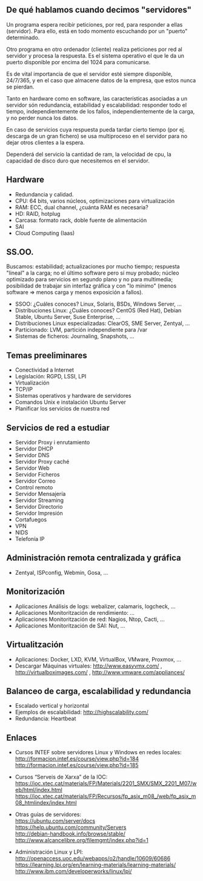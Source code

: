 De qué hablamos cuando decimos "servidores"
-------------------------------------------
Un programa espera recibir peticiones, por red, para responder a ellas (servidor). Para ello, está en todo momento escuchando por un "puerto" determinado.

Otro programa en otro ordenador (cliente) realiza peticiones por red al servidor y procesa la respuesta. Es el sistema operativo el que le da un puerto disponible por encima del 1024 para comunicarse.

Es de vital importancia de que el servidor esté siempre disponible, 24/7/365, y en el caso que almacene datos de la empresa, que estos nunca se pierdan.

Tanto en hardware como en software, las características asociadas a un servidor són redundancia, estabilidad y escalabilidad: responder todo el tiempo, independientemente de los fallos, independientemente de la carga, y no perder nunca los datos.

En caso de servicios cuya respuesta pueda tardar cierto tiempo (por ej. descarga de un gran fichero) se usa multiproceso en el servidor para no dejar otros clientes a la espera.

Dependerá del servicio la cantidad de ram, la velocidad de cpu, la capacidad de disco duro que necesitemos en el servidor.



Hardware
--------
 - Redundancia y calidad.
 - CPU: 64 bits, varios núcleos, optimizaciones para virtualización
 - RAM: ECC, dual channel, ¿cuánta RAM es necesaria?
 - HD: RAID, hotplug
 - Carcasa: formato rack, doble fuente de alimentación
 - SAI
 - Cloud Computing (Iaas)


SS.OO.
------
Buscamos: estabilidad; actualizaciones por mucho tiempo; respuesta "lineal" a la carga; no el último software pero sí muy probado; núcleo optimizado para servicios en segundo plano y no para multimedia; posibilidad de trabajar sin interfaz gráfica y con "lo mínimo" (menos software => menos carga y menos exposición a fallos).
 - SSOO: ¿Cuáles conoces? Linux, Solaris, BSDs, Windows Server, ...
 - Distribuciones Linux: ¿Cuáles conoces? CentOS (Red Hat), Debian Stable, Ubuntu Server, Suse Enterprise, ...
 - Distribuciones Linux especializadas: ClearOS, SME Server, Zentyal, ...
 - Particionado: LVM, partición independiente para /var
 - Sistemas de ficheros: Journaling, Snapshots, ...



Temas preeliminares
-------------------
 - Conectividad a Internet
 - Legislación: RGPD, LSSI, LPI
 - Virtualización
 - TCP/IP
 - Sistemas operativos y hardware de servidores
 - Comandos Unix e instalación Ubuntu Server
 - Planificar los servicios de nuestra red



Servicios de red a estudiar
---------------------------
 - Servidor Proxy i enrutamiento
 - Servidor DHCP
 - Servidor DNS
 - Servidor Proxy caché
 - Servidor Web
 - Servidor Ficheros
 - Servidor Correo
 - Control remoto
 - Servidor Mensajería
 - Servidor Streaming
 - Servidor Directorio
 - Servidor Impresión
 - Cortafuegos
 - VPN
 - NIDS
 - Telefonía IP



Administración remota centralizada y gráfica
--------------------------------------------
 - Zentyal, ISPconfig, Webmin, Gosa, ...



Monitorización
--------------
 - Aplicaciones Análisis de logs: webalizer, calamaris, logcheck, ...
 - Aplicaciones Monitoritzación de rendimiento: ...
 - Aplicaciones Monitoritzación de red: Nagios, Ntop, Cacti, ...
 - Aplicaciones Monitoritzación de SAI: Nut, ...



Virtualitzación
---------------
 - Aplicaciones: Docker, LXD, KVM, VirtualBox, VMware, Proxmox, ...
 - Descargar Máquinas virtuales: http://www.easyvmx.com/ , http://virtualboximages.com/ , http://www.vmware.com/appliances/



Balanceo de carga, escalabilidad y redundancia
----------------------------------------------
 - Escalado vertical y horizontal
 - Ejemplos de escalabilidad: http://highscalability.com/
 - Redundancia: Heartbeat



Enlaces
-------

 - Cursos INTEF sobre servidores Linux y Windows en redes locales:  
   <http://formacion.intef.es/course/view.php?id=184>  
   <http://formacion.intef.es/course/view.php?id=185>

 - Cursos “Serveis de Xarxa” de la IOC:  
   <https://ioc.xtec.cat/materials/FP/Materials/2201_SMX/SMX_2201_M07/web/html/index.html>  
   <https://ioc.xtec.cat/materials/FP/Recursos/fp_asix_m08_/web/fp_asix_m08_htmlindex/index.html>

 - Otras guías de servidores:  
   <https://ubuntu.com/server/docs>  
   <https://help.ubuntu.com/community/Servers>  
   <http://debian-handbook.info/browse/stable/>  
   <http://www.alcancelibre.org/filemgmt/index.php?id=1>

 - Administración Linux y LPI:
   <http://openaccess.uoc.edu/webapps/o2/handle/10609/60686>  
   <https://learning.lpi.org/en/learning-materials/learning-materials/>  
   <http://www.ibm.com/developerworks/linux/lpi/>
